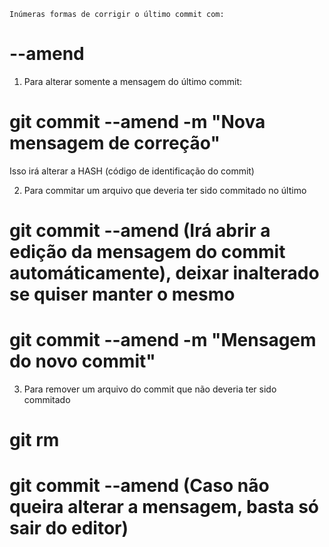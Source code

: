 
    Inúmeras formas de corrigir o último commit com:

# --amend


1. Para alterar somente a mensagem do último commit:

# git commit --amend -m "Nova mensagem de correção"

Isso irá alterar a HASH (código de identificação do commit)



2. Para commitar um arquivo que deveria ter sido commitado no último

# git commit --amend (Irá abrir a edição da mensagem do commit automáticamente), deixar inalterado se quiser manter o mesmo

# git commit --amend -m "Mensagem do novo commit"



3. Para remover um arquivo do commit que não deveria ter sido commitado

# git rm <arquivo>

# git commit --amend (Caso não queira alterar a mensagem, basta só sair do editor)